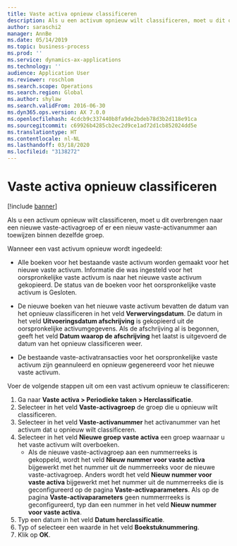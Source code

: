 ```yaml
---
title: Vaste activa opnieuw classificeren
description: Als u een activum opnieuw wilt classificeren, moet u dit overbrengen naar een nieuwe vaste-activagroep of er een nieuw vaste-activanummer aan toewijzen binnen dezelfde groep.
author: saraschi2
manager: AnnBe
ms.date: 05/14/2019
ms.topic: business-process
ms.prod: ''
ms.service: dynamics-ax-applications
ms.technology: ''
audience: Application User
ms.reviewer: roschlom
ms.search.scope: Operations
ms.search.region: Global
ms.author: shylaw
ms.search.validFrom: 2016-06-30
ms.dyn365.ops.version: AX 7.0.0
ms.openlocfilehash: 4cdcb9c337440b8fa9de2bdeb78d3b2d118e91ca
ms.sourcegitcommit: c69926b4285cb2ec2d9ce1ad72d1cb852024dd5e
ms.translationtype: HT
ms.contentlocale: nl-NL
ms.lasthandoff: 03/18/2020
ms.locfileid: "3138272"
---
```

# <a name="reclassify-fixed-assets"></a>Vaste activa opnieuw classificeren

[!include [banner](../../includes/banner.md)]

Als u een activum opnieuw wilt classificeren, moet u dit overbrengen naar een nieuwe vaste-activagroep of er een nieuw vaste-activanummer aan toewijzen binnen dezelfde groep. 

Wanneer een vast activum opnieuw wordt ingedeeld:

* Alle boeken voor het bestaande vaste activum worden gemaakt voor het nieuwe vaste activum. Informatie die was ingesteld voor het oorspronkelijke vaste activum is naar het nieuwe vaste activum gekopieerd. De status van de boeken voor het oorspronkelijke vaste activum is Gesloten. 

* De nieuwe boeken van het nieuwe vaste activum bevatten de datum van het opnieuw classificeren in het veld **Verwervingsdatum**. De datum in het veld **Uitvoeringsdatum afschrijving** is gekopieerd uit de oorspronkelijke activumgegevens. Als de afschrijving al is begonnen, geeft het veld **Datum waarop de afschrijving** het laatst is uitgevoerd de datum van het opnieuw classificeren weer. 

* De bestaande vaste-activatransacties voor het oorspronkelijke vaste activum zijn geannuleerd en opnieuw gegenereerd voor het nieuwe vaste activum.

Voer de volgende stappen uit om een vast activum opnieuw te classificeren:

1. Ga naar **Vaste activa > Periodieke taken > Herclassificatie**.
2. Selecteer in het veld **Vaste-activagroep** de groep die u opnieuw wilt classificeren.
3. Selecteer in het veld **Vaste-activanummer** het activanummer van het activum dat u opnieuw wilt classificeren.
4. Selecteer in het veld **Nieuwe groep vaste activa** een groep waarnaar u het vaste activum wilt overboeken.
    * Als de nieuwe vaste-activagroep aan een nummerreeks is gekoppeld, wordt het veld **Nieuw nummer voor vaste activa** bijgewerkt met het nummer uit de nummerreeks voor de nieuwe vaste-activagroep. Anders wordt het veld **Nieuw nummer voor vaste activa** bijgewerkt met het nummer uit de nummerreeks die is geconfigureerd op de pagina **Vaste-activaparameters**. Als op de pagina **Vaste-activaparameters** geen nummerrreeks is geconfigureerd, typ dan een nummer in het veld **Nieuw nummer voor vaste activa**.  
5. Typ een datum in het veld **Datum herclassificatie**.
6. Typ of selecteer een waarde in het veld **Boekstuknummering**.
7. Klik op **OK**.
